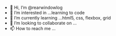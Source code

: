 - 👋 Hi, I’m @rearwindowlog
- 👀 I’m interested in ...learning to code
- 🌱 I’m currently learning ...html5, css, flexbox, grid
- 💞️ I’m looking to collaborate on ...
- 📫 How to reach me ...

<!---
rearwindowlog/rearwindowlog is a ✨ special ✨ repository because its `README.md` (this file) appears on your GitHub profile.
You can click the Preview link to take a look at your changes.
--->
